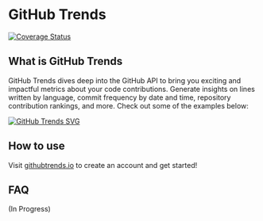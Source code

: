 # GitHub Trends

[![Coverage Status](https://coveralls.io/repos/github/avgupta456/github-trends/badge.svg?t=jQQ3FK)](https://coveralls.io/github/avgupta456/github-trends)

## What is GitHub Trends

GitHub Trends dives deep into the GitHub API to bring you exciting and impactful metrics about your code contributions. Generate insights on lines written by language, commit frequency by date and time, repository contribution rankings, and more. Check out some of the examples below:

[![GitHub Trends SVG](https://api.githubtrends.io/user/avgupta456/svg/langs?use_percent=False)](https://githubtrends.io)

## How to use

Visit [githubtrends.io](https://www.githubtrends.io) to create an account and get started!

## FAQ

(In Progress)
